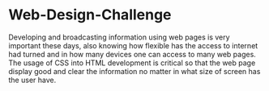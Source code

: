 # Web-Design-Challenge
Developing and broadcasting information using web pages is very important these days, also knowing 
how flexible has the access to internet had turned and in how many devices one can access to many web pages.
The usage of CSS into HTML development is critical so that the web page display good and clear the information
no matter in what size of screen has the user have.